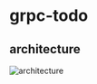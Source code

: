 # grpc-todo

## architecture

![architecture](https://github.com/young1the/grpc-todo/assets/86599495/e4c16579-2a96-405c-8ab1-cce2ef815d7c)
